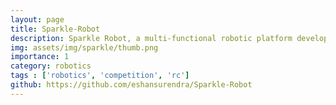 ```yaml
---
layout: page
title: Sparkle-Robot
description: Sparkle Robot, a multi-functional robotic platform developed for the EN2533: Robot Design and Competition.  Sparkle demonstrates advanced robotic capabilities through a combination of hardware and software components, showcasing a blend of mechanical design, control algorithms, and sensory perception.
img: assets/img/sparkle/thumb.png
importance: 1
category: robotics
tags : ['robotics', 'competition', 'rc']
github: https://github.com/eshansurendra/Sparkle-Robot
---
```




